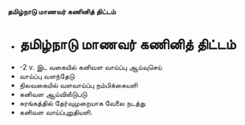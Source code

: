 **தமிழ்நாடு மாணவர் கணினித் திட்டம்**
- # தமிழ்நாடு மாணவர் கணினித் திட்டம்
- -2 v. இட வகையில் கனிவள வாய்ப்பு ஆய்வுசெய்
- வாய்ப்பு வளந்தேடு
- நிலவகையில் வளவாய்ப்பு நம்பிக்கையளி
- கனிவள ஆய்விலீடுபடு
- சுரங்கத்தில் தேர்வுமுறையாக வேலை நடத்து
- கனிவள வாய்ப்புறுதியளி.

